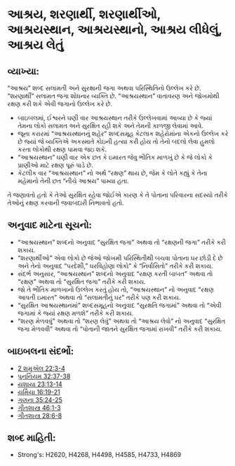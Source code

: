 # આશ્રય, શરણાર્થી, શરણાર્થીઓ, આશ્રયસ્થાન, આશ્રયસ્થાનો, આશ્રય લીધેલું, આશ્રય લેતું 

## વ્યાખ્યા: 

“આશ્રય” શબ્દ સલામતી અને સુરક્ષાની જગા અથવા પરિસ્થિતિનો ઉલ્લેખ કરે છે.
“શરણાર્થી” સલામત જગા શોધનાર વ્યક્તિ છે.
“આશ્રયસ્થાન” વાતાવરણ અને જોખમોથી રક્ષણ કરી શકે એવી જગાનો ઉલ્લેખ કરે છે.

* બાઇબલમાં, ઈશ્વરને ઘણી વાર આશ્રયસ્થાન તરીકે ઉલ્લેખવામાં આવ્યા છે કે જ્યાં તેમના લોકો સલામત અને સુરક્ષિત રહી શકે અને તેમની કાળજી લેવામાં આવે.
* જૂના કરારમાં “આશ્રયસ્થાનનું શહેર” શબ્દસમૂહ કેટલાક શહેરોમાંના એકનો ઉલ્લેખ કરે છે જ્યાં જે વ્યક્તિએ અકસ્માતે કોઇની હત્યા કરી હોય તો તેનો બદલો લેવા હુમલો કરતા લોકોથી રક્ષણ પામવા જઇ શકે.
* “આશ્રયસ્થાન” ઘણી વાર એક છત  કે ઇમારત જેવુ ભૌતિક માળખું છે કે જે લોકો કે પ્રાણીઓ માટે રક્ષણ પૂરું પાડે છે.
* કેટલીક વાર “આશ્રયસ્થાન” નો અર્થ “રક્ષણ” થાય છે, જેમ કે લોતે કહ્યું કે તેના મહેમાનો તેની છત “નીચે આશ્રય” પામ્યા હતા.

તે જણાવતો હતો કે તેઓ સુરક્ષિત રહેવા જોઈએ કારણ કે તે પોતાના પરિવારના સદસ્યો તરીકે તેઓનું રક્ષણ કરવાની જવાબદારી નિભાવતો હતો.

## અનુવાદ માટેના સૂચનો: 

* “આશ્રયસ્થાન” શબ્દનો અનુવાદ “સુરક્ષિત જગા” અથવા તો “રક્ષણની જગા” તરીકે કરી શકાય.
* “શરણાર્થીઓ” એવા લોકો છે જેઓ જોખમી પરિસ્થિતીથી બચવા પોતાના ઘર છોડી દે છે અને તેનો અનુવાદ “પરદેશી,” ઘરવિહોણા લોકો” કે “નિર્વાસિતો” તરીકે કરી શકાય.
* સંદર્ભ અનુસાર, “આશ્રયસ્થાન” શબ્દનો અનુવાદ “રક્ષણ કરતી બાબત” અથવા તો “રક્ષણ” અથવા તો “સુરક્ષિત જગા” તરીકે કરી શકાય.
* જો તે ભૌતિક માળખાનો ઉલ્લેખ કરતું હોય તો, “આશ્રયસ્થાન” નો અનુવાદ “રક્ષણ આપતી ઇમારત” અથવા તો “સલામતીનું ઘર” તરીકે પણ કરી શકાય.
* “સુરક્ષિત આશ્રયસ્થાનમાં” શબ્દસમૂહનો અનુવાદ “સુરક્ષતિ જગામાં” અથવા તો “એવી જગામાં કે જ્યાં રક્ષણ મળશે” તરીકે કરી શકાય.
* “શરણ મેળવવું” અથવા તો “શરણ લેવું” અથવા તો “આશ્રય લેવો” નો અનુવાદ “સુરક્ષિત જગા મેળવવી” અથવા તો “પોતાની જાતને સુરક્ષિત જગામાં રાખવી” તરીકે કરી શકાય.

## બાઇબલના સંદર્ભો: 

* [2 શમુએલ 22:3-4](rc://gu/tn/help/2sa/22/03)
* [પુનર્નિયમ 32:37-38](rc://gu/tn/help/deu/32/37)
* [યશાયા 23:13-14](rc://gu/tn/help/isa/23/13)
* [યર્મિયા 16:19-21](rc://gu/tn/help/jer/16/19)
* [ગણના 35:24-25](rc://gu/tn/help/num/35/24)
* [ગીતશાસ્ત્ર 46:1-3](rc://gu/tn/help/psa/046/001)
* [ગીતશાસ્ત્ર 28:6-8](rc://gu/tn/help/psa/028/006)

## શબ્દ માહિતી: 

* Strong's: H2620, H4268, H4498, H4585, H4733, H4869
